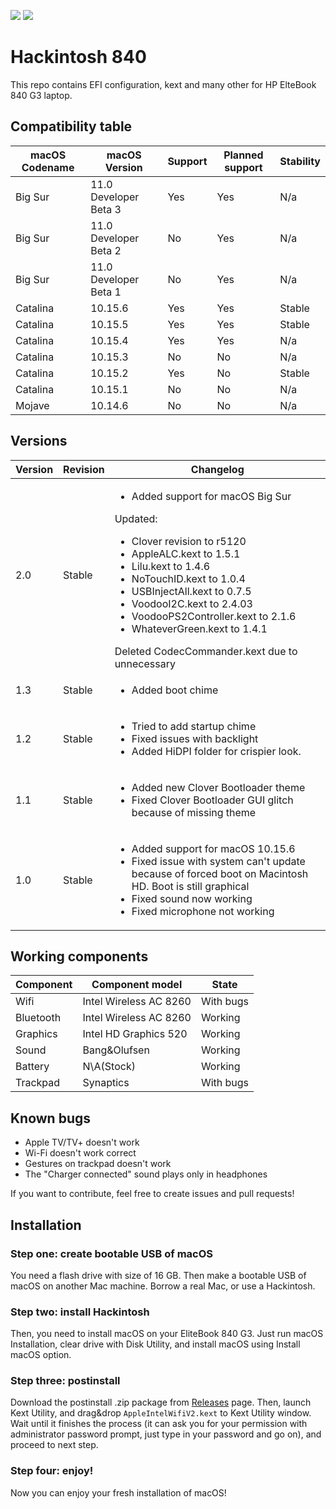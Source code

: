 ![](https://img.shields.io/badge/complete-yes-green)
![](https://img.shields.io/badge/Latest%20supported-Big%20Sur%20Developer%20Beta%203-orange)

# Hackintosh 840
This repo contains EFI configuration, kext and many other for HP ElteBook 840 G3 laptop.

## Compatibility table

| macOS Codename | macOS Version | Support | Planned support | Stability |
| --- | --- | --- | --- | --- |
| Big Sur | 11.0 Developer Beta 3 | Yes | Yes | N/a |
| Big Sur | 11.0 Developer Beta 2 | No | Yes | N/a |
| Big Sur | 11.0 Developer Beta 1 | No | Yes | N/a |
| Catalina | 10.15.6 | Yes | Yes | Stable |
| Catalina | 10.15.5 | Yes | Yes | Stable |
| Catalina | 10.15.4 | Yes | Yes | N/a |
| Catalina | 10.15.3 | No | No | N/a |
| Catalina | 10.15.2 | Yes | No | Stable |
| Catalina | 10.15.1 | No | No | N/a |
| Mojave | 10.14.6 | No | No | N/a |

## Versions
| Version | Revision | Changelog |
| --- | --- | --- |
| 2.0 | Stable | <ul> <li> Added support for macOS Big Sur </li> </ul> Updated: <ul> <li> Clover revision to r5120 </li> <li> AppleALC.kext to 1.5.1 </li> <li> Lilu.kext to 1.4.6 </li> <li> NoTouchID.kext to 1.0.4 </li> <li> USBInjectAll.kext to 0.7.5 </li> <li> VoodooI2C.kext to 2.4.03 </li> <li> VoodooPS2Controller.kext to 2.1.6 </li> <li> WhateverGreen.kext to 1.4.1 </li> </ul> Deleted CodecCommander.kext due to unnecessary |
| 1.3 | Stable | <ul> <li> Added boot chime </li> </ul> |
| 1.2 | Stable | <ul> <li> Tried to add startup chime </li> <li> Fixed issues with backlight </li> <li> Added HiDPI folder for crispier look. </li> </ul> |
| 1.1 | Stable | <ul> <li> Added new Clover Bootloader theme </li> <li> Fixed Clover Bootloader GUI glitch because of missing theme </li> </ul> |
| 1.0 | Stable | <ul> <li> Added support for macOS 10.15.6 </li> <li> Fixed issue with system can't update because of forced boot on Macintosh HD. Boot is still graphical </li> <li> Fixed sound now working </li> <li> Fixed microphone not working </li> </ul> |

## Working components

| Component | Component model | State |
| --- | --- | --- |
| Wifi | Intel Wireless AC 8260 | With bugs |
| Bluetooth | Intel Wireless AC 8260 | Working |
| Graphics | Intel HD Graphics 520 | Working |
| Sound | Bang&Olufsen | Working|
| Battery | N\A(Stock) | Working |
| Trackpad | Synaptics | With bugs |

## Known bugs

 - Apple TV/TV+ doesn't work
 - Wi-Fi doesn't work correct
 - Gestures on trackpad doesn't work
 - The "Charger connected" sound plays only in headphones
 
 If you want to contribute, feel free to create issues and pull requests!
 
 ## Installation
 ### Step one: create bootable USB of macOS
 
 You need a flash drive with size of 16 GB. Then make a bootable USB of macOS on another Mac machine. Borrow a real Mac, or use a Hackintosh.
 
 ### Step two: install Hackintosh
 
 Then, you need to install macOS on your EliteBook 840 G3. Just run macOS Installation, clear drive with Disk Utility, and install macOS using Install macOS option.
 
 
### Step three: postinstall

Download the postinstall .zip package from [Releases](https://github.com/GGorAA/Hackintosh-840/releases) page. Then, launch Kext Utility, and drag&drop `AppleIntelWifiV2.kext` to Kext Utility window. Wait until it finishes the process (it can ask you for your permission with administrator password prompt, just type in your password and go on), and proceed to next step.

### Step four: enjoy!

Now you can enjoy your fresh installation of macOS!
